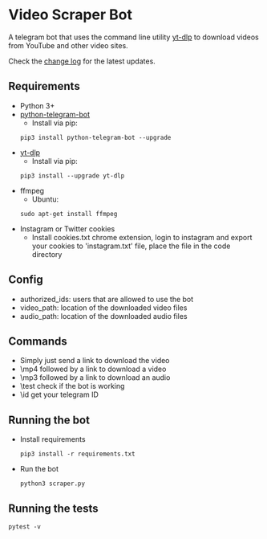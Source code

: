 # Video Scraper Bot

A telegram bot that uses the command line utility [yt-dlp](https://github.com/yt-dlp/yt-dlp) to download videos from YouTube and other video sites.

Check the [change log](https://github.com/mmaless/VideoScraperBot/blob/main/CHANGELOG.md) for the latest updates.

## Requirements

- Python 3+
- [python-telegram-bot](https://github.com/python-telegram-bot/python-telegram-bot)
  - Install via pip:
  ```
  pip3 install python-telegram-bot --upgrade
  ```
- [yt-dlp](https://github.com/yt-dlp/yt-dlp)
  - Install via pip:
  ```
  pip3 install --upgrade yt-dlp
  ```
- ffmpeg
  - Ubuntu:
  ```
  sudo apt-get install ffmpeg
  ```
- Instagram or Twitter cookies
  - Install cookies.txt chrome extension, login to instagram and export your cookies to 'instagram.txt' file, place the file in the code directory

## Config

- authorized_ids: users that are allowed to use the bot
- video_path: location of the downloaded video files
- audio_path: location of the downloaded audio files

## Commands

- Simply just send a link to download the video
- \mp4 followed by a link to download a video
- \mp3 followed by a link to download an audio
- \test check if the bot is working
- \id get your telegram ID

## Running the bot

- Install requirements

  ```
  pip3 install -r requirements.txt
  ```

- Run the bot

  ```
  python3 scraper.py
  ```

## Running the tests

```
pytest -v
```
